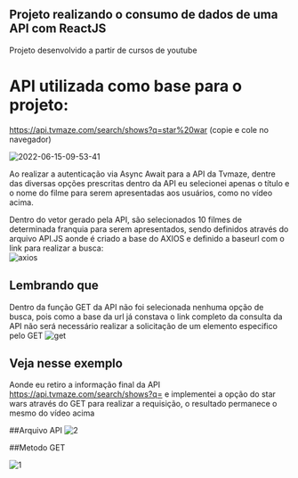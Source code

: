 ## Projeto realizando o consumo de dados de uma API com ReactJS

Projeto desenvolvido a partir de cursos de youtube


# API utilizada como base para o projeto:

https://api.tvmaze.com/search/shows?q=star%20war (copie e cole no navegador) 

![2022-06-15-09-53-41](https://user-images.githubusercontent.com/68347193/173832302-130076b0-a930-4f1f-b967-c553ed40b9ff.gif)



Ao realizar a autenticação via Async Await para a API da Tvmaze, dentre das diversas opções prescritas dentro da API eu selecionei apenas o título e o nome do filme para serem apresentadas aos usuários, como no vídeo acima. 

Dentro do vetor gerado pela API, são selecionados 10 filmes de determinada franquia para serem apresentados, sendo definidos através do arquivo API.JS aonde é criado a base do AXIOS e definido a baseurl com o link para realizar a busca:  
![axios](https://user-images.githubusercontent.com/68347193/173834260-6407d125-f574-4abc-a28e-707431aa7d8c.PNG)

## Lembrando que


Dentro da função GET da API não foi selecionada nenhuma opção de busca, pois como a base da url já constava o link completo da consulta da API não será necessário realizar a solicitação de um elemento especifico pelo GET
![get](https://user-images.githubusercontent.com/68347193/173836937-bd543c1d-9047-4b56-9b50-2424cec6114d.PNG)

## Veja nesse exemplo

Aonde eu retiro a informação final da API https://api.tvmaze.com/search/shows?q= e implementei a opção do star wars através do GET para realizar a requisição, o resultado permanece o mesmo do vídeo acima


##Arquivo API 
![2](https://user-images.githubusercontent.com/68347193/173842453-b53b7421-3a6e-44d8-abc1-1bc214dba10a.PNG)

##Metodo GET

![1](https://user-images.githubusercontent.com/68347193/173842497-6706726b-255e-4fa1-80c9-d0050b763fd3.PNG)
